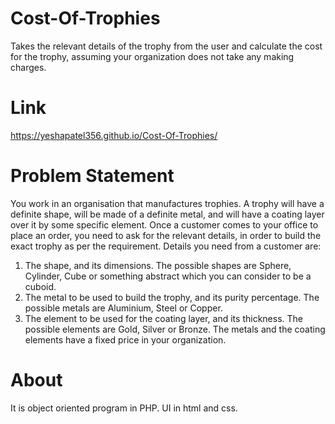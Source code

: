 # Cost-Of-Trophies
Takes the relevant details of the trophy from the user and calculate the cost for the trophy, assuming your organization does not take any making charges.

# Link
https://yeshapatel356.github.io/Cost-Of-Trophies/

# Problem Statement
You work in an organisation that manufactures trophies. A trophy will have a definite shape, will be made of a definite metal, and will have a coating layer over it by some specific element. Once a customer comes to your office to place an order, you need to ask for the relevant details, in order to build the exact trophy as per the requirement.
Details you need from a customer are:
1. The shape, and its dimensions. The possible shapes are Sphere, Cylinder, Cube or something abstract which you can consider to be a cuboid.
2. The metal to be used to build the trophy, and its purity percentage. The possible metals are Aluminium, Steel or Copper.
3. The element to be used for the coating layer, and its thickness. The possible elements are Gold, Silver or Bronze. The metals and the coating elements have a fixed price in your organization.

# About 
It is object oriented program in PHP. UI in html and css.
